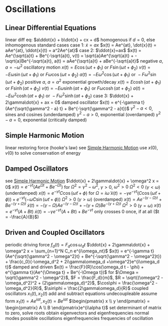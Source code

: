# Oscillations
## Linear Differential Equations
linear diff eq: $a\ddot{x} + b\dot{x} + cx + d$
	homogenous if $d = 0$, else inhomogenous
standard cases
	case 1: $\dot{x} = ax$
		$x(t) = Ae^{at}, \dot{x}(t) = aAe^{at}, \ddot{x}(t) = a^2Ae^{at}$
	case 2: $\ddot{x}=ax$
	$x(t) = Ae^{\sqrt{a}t} + Be^{-\sqrt{a}t}, v(t) = \sqrt{a}Ae^{\sqrt{a}t} + -\sqrt{a}Be^{-\sqrt{a}t}, a(t) = aAe^{\sqrt{a}t} + aBe^{-\sqrt{a}t}$
		negative $a$, $a= -\omega^2$
			oscillatory motion
			$x(t) = E\cos(\omega t + \phi_1) \text{ or } F\sin(\omega t + \phi_2)$
			$v(t) = -E\omega\sin(\omega t + \phi_1) \text{ or } F\omega\cos(\omega t + \phi_2)$
			$a(t) = -E\omega^2\cos(\omega t + \phi_1) \text{ or } -F\omega^2\sin(\omega t + \phi_2)$
		positive $a$, $a = \alpha^2$
			exponential growth/decay
			$x(t) = E\cosh(\alpha t + \phi_1) \text{ or } F\sinh(\alpha t + \phi_2)$
			$v(t) = -E\omega\sinh(\alpha t + \phi_1) \text{ or } F\omega\cosh(\alpha t + \phi_2)$
			$a(t) = -E\omega^2\cosh(\alpha t + \phi_1) \text{ or } -F\omega^2\sinh(\alpha t + \phi_2)$
	case 3: $\ddot{x} + 2\gamma\dot{x} + ax = 0$
		damped oscillator
		$x(t) = e^{-\gamma t}(Ae^{\sqrt{\gamma^2 - a} t} + Be^{-\sqrt{\gamma^2 - a}t})$
		$\gamma^2 - a < 0$, sines and cosines (underdamped)
		$\gamma^2 - a > 0$, exponential (overdamped)
		$\gamma^2 - a = 0$, exponential (critically damped)
## Simple Harmonic Motion
linear restoring force (hooke's law)
	see [Simple Harmonic Motion](small-oscillations.md#simple-harmonic-motion)
use $x(0)$, $v(0)$ to solve
conservation of energy
## Damped Oscillators
see [Simple Harmonic Motion](small-oscillations.md#damping-and-resonance)
$\ddot{x} + 2\gamma\dot{x} + \omega^2 x = 0$
	$x(t) = e^{-\gamma t}(Ae^{\Omega t} + Be^{-\Omega t})$ for $\Omega^2 = \gamma^2 - \omega^2$, $\gamma > 0$, $\omega^2 > 0$
	$\Omega^2 < 0$ ($\gamma < \omega$) (underdamped)
		$x(t) = e^{-\gamma t}C\cos(\tilde{\omega} t + \phi)$ for $\Omega = i\tilde{\omega}$
		$\dot{x}(t) = -\gamma e^{-\gamma t}(C\cos(\tilde{\omega}t + \phi)) + e^{-\gamma t}(-\tilde{\omega} C\sin(\tilde{\omega}t + \phi))$
	$\Omega^2 > 0$ ($\gamma > \omega$) (overdamped)
		$x(t) = Ae^{-(\gamma - \Omega)t} + Be^{-(\gamma + \Omega)t}$
		$\dot{x}(t) = -(\gamma - \Omega)Ae^{-(\gamma - \Omega)t} + -(\gamma + \Omega)Be^{-(\gamma + \Omega)t}$
	$\Omega^2 > 0$ ($\gamma = \omega$)
		$x(t) = e^{-\gamma t}(A + Bt)$
		$\dot{x}(t) = -\gamma e^{-\gamma t}(A + Bt) + Be^{-\gamma t}$
		only crosses $0$ once, if at all ($t = -\frac{A}{B}$)
## Driven and Coupled Oscillators
periodic driving force $f_d(t) = F_d\cos\omega_d t$
$\ddot{x} + 2\gamma\dot{x} + \omega^2 x = \sum_{n=1}^N C_n e^{i\omega_nt}$
	$x(t) = e^{-\gamma t}(Ae^{\sqrt{\gamma^2 - \omega^2}t} + Be^{-\sqrt{\gamma^2 - \omega^2}t}) + \frac{c_0}{-\omega_d^2 + 2i\gamma\omega_d +\omega^2}e^{i\omega_d t}$
damped and driven
	$x(t) = \frac{F}{R}\cos(\omega_d t - \phi) + e^{\gamma t}(Ae^{\Omega t} + Be^{-\Omega t})$ for $\Omega = \sqrt{\gamma^2 - \omega^2}$, $F = \frac{F_d}{m}$, $R = \sqrt{(\omega^2 - \omega_d^2)^2 + (2\gamma\omega_d)^2}$, $\cos\phi = \frac{\omega^2 - \omega_d^2}{R}$, $\sin\phi = \frac{2\gamma\omega_d}{R}$
coupled oscillators
	$x_1(t), x_2(t)$
	add and subtract equations
	undecoupleable
		assume form $x_1(t) = Ae^{i\alpha t}, x_2(t) = Be^{i\alpha t}$
		$\begin{pmatrix} x \\ y \end{pmatrix} = \begin{pmatrix} A \\ B \end{pmatrix}e^{i\alpha t}$
		set determinant of matrix to zero, solve roots
		obtain eigenvectors and eigenfrequencies
	normal modes
		possible oscillations
		eigenfrequencies
			frequencies of oscillation